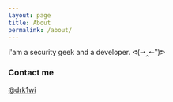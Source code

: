 ```yaml
---
layout: page
title: About
permalink: /about/
---
```


I'am a security geek and a developer.	ᕙ(⇀‸↼‶)ᕗ 

### Contact me

[@drk1wi](https://twitter.com/drk1wi)
